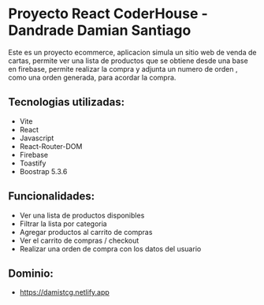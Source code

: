 # Proyecto React CoderHouse - Dandrade Damian Santiago

Este es un proyecto ecommerce, aplicacion simula un sitio web de venda de cartas, permite ver una lista de productos que se obtiene desde una base en firebase, permite realizar la compra y adjunta un numero de orden , como una orden generada, para acordar la compra.

## Tecnologias utilizadas:
- Vite
- React
- Javascript
- React-Router-DOM
- Firebase
- Toastify
- Boostrap 5.3.6

## Funcionalidades:
- Ver una lista de productos disponibles
- Filtrar la lista por categoria
- Agregar productos al carrito de compras
- Ver el carrito de compras / checkout
- Realizar una orden de compra con los datos del usuario

## Dominio:

 - https://damistcg.netlify.app